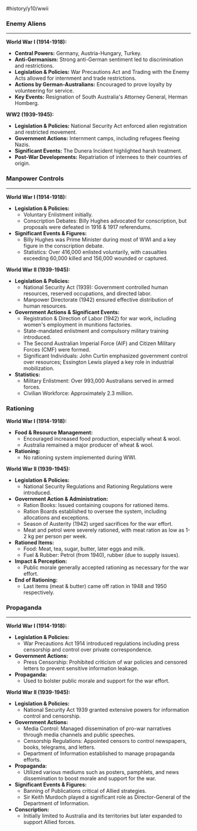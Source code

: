 #history/y10/wwii 

### Enemy Aliens
---

**World War I (1914-1918):**

- **Central Powers:** Germany, Austria-Hungary, Turkey.
- **Anti-Germanism:** Strong anti-German sentiment led to discrimination and restrictions.
- **Legislation & Policies:** War Precautions Act and Trading with the Enemy Acts allowed for internment and trade restrictions.
- **Actions by German-Australians:** Encouraged to prove loyalty by volunteering for service.
- **Key Events:** Resignation of South Australia's Attorney General, Herman Homberg.

**WW2 (1939-1945):**

- **Legislation & Policies:** National Security Act enforced alien registration and restricted movement.
- **Government Actions:** Internment camps, including refugees fleeing Nazis.
- **Significant Events:** The Dunera Incident highlighted harsh treatment.
- **Post-War Developments:** Repatriation of internees to their countries of origin.

### Manpower Controls
---
**World War I (1914-1918):**

- **Legislation & Policies:**
	- Voluntary Enlistment initially.
    - Conscription Debates: Billy Hughes advocated for conscription, but proposals were defeated in 1916 & 1917 referendums.
- **Significant Events & Figures:**
    - Billy Hughes was Prime Minister during most of WWI and a key figure in the conscription debate.
    - Statistics: Over 416,000 enlisted voluntarily, with casualties exceeding 60,000 killed and 156,000 wounded or captured.

**World War II (1939-1945):**

- **Legislation & Policies:**
    - National Security Act (1939): Government controlled human resources, reserved occupations, and directed labor.
    - Manpower Directorate (1942) ensured effective distribution of human resources.
- **Government Actions & Significant Events:**
    - Registration & Direction of Labor (1942) for war work, including women's employment in munitions factories.
    - State-mandated enlistment and compulsory military training introduced.
    - The Second Australian Imperial Force (AIF) and Citizen Military Forces (CMF) were formed.
    - Significant Individuals: John Curtin emphasized government control over resources; Essington Lewis played a key role in industrial mobilization.
- **Statistics:**
    - Military Enlistment: Over 993,000 Australians served in armed forces.
    - Civilian Workforce: Approximately 2.3 million.


### Rationing

**World War I (1914-1918):**

- **Food & Resource Management:**
    - Encouraged increased food production, especially wheat & wool.
    - Australia remained a major producer of wheat & wool.
- **Rationing:**
    - No rationing system implemented during WWI.

**World War II (1939-1945):**

- **Legislation & Policies:**
    - National Security Regulations and Rationing Regulations were introduced.
- **Government Action & Administration:**
    - Ration Books: Issued containing coupons for rationed items.
    - Ration Boards established to oversee the system, including allocations and exceptions.
    - Season of Austerity (1942) urged sacrifices for the war effort.
    - Meat and petrol were severely rationed, with meat ration as low as 1-2 kg per person per week.
- **Rationed Items:**
    - Food: Meat, tea, sugar, butter, later eggs and milk.
    - Fuel & Rubber: Petrol (from 1940), rubber (due to supply issues).
- **Impact & Perception:**
    - Public morale generally accepted rationing as necessary for the war effort.
- **End of Rationing:**
    - Last items (meat & butter) came off ration in 1948 and 1950 respectively.

### Propaganda
---

**World War I (1914-1918):**

- **Legislation & Policies:**
    - War Precautions Act 1914 introduced regulations including press censorship and control over private correspondence.
- **Government Actions:**
    - Press Censorship: Prohibited criticism of war policies and censored letters to prevent sensitive information leakage.
- **Propaganda:**
    - Used to bolster public morale and support for the war effort.

**World War II (1939-1945):**

- **Legislation & Policies:**
    - National Security Act 1939 granted extensive powers for information control and censorship.
- **Government Actions:**
    - Media Control: Managed dissemination of pro-war narratives through media channels and public speeches.
    - Censorship Regulations: Appointed censors to control newspapers, books, telegrams, and letters.
    - Department of Information established to manage propaganda efforts.
- **Propaganda:**
    - Utilized various mediums such as posters, pamphlets, and news dissemination to boost morale and support for the war.
- **Significant Events & Figures:**
    - Banning of Publications critical of Allied strategies.
    - Sir Keith Murdoch played a significant role as Director-General of the Department of Information.
- **Conscription:**
    - Initially limited to Australia and its territories but later expanded to support Allied forces.
